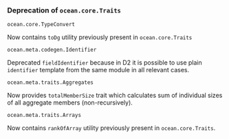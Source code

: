 ### Deprecation of `ocean.core.Traits`

`ocean.core.TypeConvert`

Now contains `toDg` utility previously present in `ocean.core.Traits`

`ocean.meta.codegen.Identifier`

Deprecated `fieldIdentifier` because in D2 it is possible to use plain
`identifier` template from the same module in all relevant cases.

`ocean.meta.traits.Aggregates`

Now provides `totalMemberSize` trait which calculates sum of individual sizes
of all aggregate members (non-recursively).

`ocean.meta.traits.Arrays`

Now contains `rankOfArray` utility previously present in `ocean.core.Traits`.
